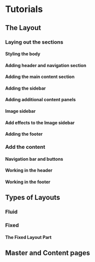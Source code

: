 # Tutorials

## The Layout

### Laying out the sections
#### Styling the body
#### Adding header and navigation section
#### Adding the main content section
#### Adding the sidebar
#### Adding additional content panels
#### Image sidebar
#### Add effects to the Image sidebar
#### Adding the footer

### Add the content
#### Navigation bar and buttons
#### Working in the header
#### Working in the footer


## Types of Layouts

### Fluid

### Fixed
#### The Fixed Layout Part


## Master and Content pages